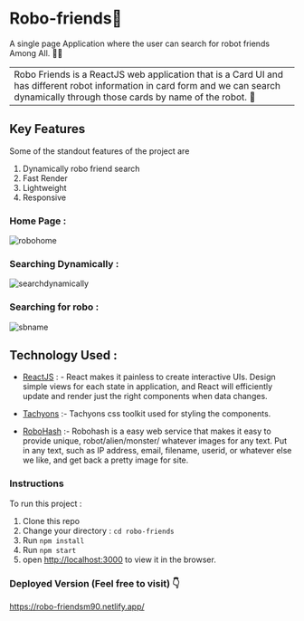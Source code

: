 
# Robo-friends🤖
A single page Application where the user can search for robot friends Among All. 🗽🤖

<table>
	<tr>
		<td>
			Robo Friends is a ReactJS web application that is a Card UI and has different robot information in card 
			form and we can search dynamically through those cards by name of the robot. 🤖
		</td>
	</tr>
</table>

## Key Features
Some of the standout features of the project are
1. Dynamically robo friend search
2. Fast Render
3. Lightweight
4. Responsive
  
### Home Page :
![robohome](https://user-images.githubusercontent.com/58518192/72223570-802eae00-359a-11ea-9cdf-e090287f89a5.png)

### Searching Dynamically :
![searchdynamically](https://user-images.githubusercontent.com/58518192/72633599-01af8300-3983-11ea-9799-add6e36d1472.gif)

### Searching for robo :
![sbname](https://user-images.githubusercontent.com/58518192/72223575-95a3d800-359a-11ea-89b3-c32b346d49ec.png)


## Technology Used :
- [ReactJS](https://reactjs.org/) : - React makes it painless to create interactive UIs. Design simple views for each state in application, and React will efficiently update and render just the right components when data changes.

- [Tachyons](https://tachyons.io/) :- Tachyons css toolkit used for styling the components.
  
- [RoboHash](https://robohash.org/) :- Robohash is a easy web service that makes it easy to provide unique, robot/alien/monster/
  whatever images for any text. Put in any text, such as IP address, email, filename, userid, or whatever else we like, and get
  back a pretty image for site.

### Instructions
To run this project :
1. Clone this repo
2. Change your directory : `cd robo-friends`
3. Run `npm install`
5. Run `npm start`
6. open [http://localhost:3000](http://localhost:3000) to view it in the browser.

### Deployed Version (Feel free to visit) 👇
https://robo-friendsm90.netlify.app/
